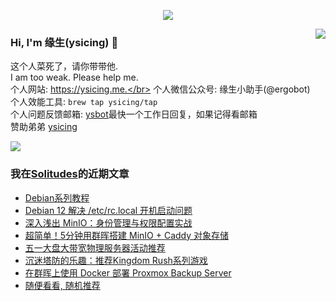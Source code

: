 <p align="center">
    <img align="center" src="https://github-profile-trophy.vercel.app/?username=ysicing&title=Star,Follower,Commit,Issue" style="max-width:100%;">
</p>

<img align="right" src="https://github-readme-stats.vercel.app/api?username=ysicing&show_icons=true&icon_color=805AD5&text_color=718096&bg_color=ffffff&hide_title=true" />


### Hi, I'm 缘生(ysicing) 👋

<!--
**ysicing/ysicing** is a ✨ _special_ ✨ repository because its `README.md` (this file) appears on your GitHub profile.

Here are some ideas to get you started:

- 🔭 I’m currently working on ...
- 🌱 I’m currently learning ...
- 👯 I’m looking to collaborate on ...
- 🤔 I’m looking for help with ...
- 💬 Ask me about ...
- 📫 How to reach me: ...
- 😄 Pronouns: ...
- ⚡ Fun fact: ...
- 🌈 I'm currently working on ... 😎
- 🐳 I’m currently learning go\k8s source code. 😅
- 🤔 I'm thinking about how to make more more money 😁.
- 💬 Ask me about `lao biao`
- 📫 How to reach me: mail [i@ysicing.me](mailto:i@ysicing.me) or blog [ysicing.me](https://ysicing.me) 
- sponsor: [ysicing](https://afdian.net/@ysicing)

-->

这个人菜死了，请你带带他.</br>
I am too weak. Please help me.</br>
个人网站: https://ysicing.me.</br>
个人微信公众号: 缘生小助手(@ergobot)</br>
个人效能工具: `brew tap ysicing/tap`</br>
个人问题反馈邮箱:  [ysbot](mailto:ysbot@12306.work)最快一个工作日回复，如果记得看邮箱</br>
赞助弟弟 [ysicing](https://sponsor.ysicing.net/)

![](https://komarev.com/ghpvc/?username=ysicing&color=green)

<!--events start -->

### 我在[Solitudes](https://ysicing.me)的近期文章

*  [Debian系列教程](https://blog.ysicing.net/debian/v1)
*  [Debian 12 解决 /etc/rc.local 开机启动问题](https://blog.ysicing.net/debian/rc-local/v1)
*  [深入浅出 MinIO：身份管理与权限配置实战](https://blog.ysicing.net/minio-custom-policy/v1)
*  [超简单！5分钟用群晖搭建 MinIO + Caddy 对象存储](https://blog.ysicing.net/tools/caddy-minio/v1)
*  [五一大盘大带宽物理服务器活动推荐](https://blog.ysicing.net/51-dedicated-server/v1)
*  [沉迷塔防的乐趣：推荐Kingdom Rush系列游戏](https://blog.ysicing.net/steam-game-kingdom-rush/v1)
*  [在群晖上使用 Docker 部署 Proxmox Backup Server](https://blog.ysicing.net/pve-pbs/v1)
*  [随便看看, 随机推荐](https://ysicing.me/random/)


<!--events end -->
